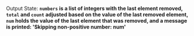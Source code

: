 Output State: **`numbers` is a list of integers with the last element removed, `total` and `count` adjusted based on the value of the last removed element, `num` holds the value of the last element that was removed, and a message is printed: 'Skipping non-positive number: num'**